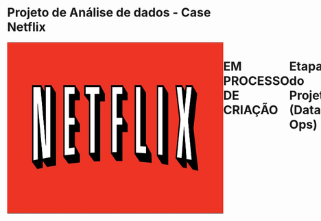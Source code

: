 # Projeto de Análise de dados - Case Netflix
<div style="display: flex; justify-content: space-between;"> <br>
<img align="center"height="400" alt="coding-time" width = 1000 src="netflix.jpg">

# EM PROCESSO DE CRIAÇÃO

# Etapas do Projeto (Data Ops)
- Definição do Problema de Negócio
- Escolha das Ferramentas - Softwares Utilizados
- Mapeamento dos Dados
- ETL e Análise Exploratória
- Desenvolvimento do Dashboard
- Insights e Recomendações

# Problema de Negócio
- 

# Softwares Utilizados
- Microsoft Excel
- Microsoft Power BI

# ETL e Análise Exploratória

# Mapeamento dos dados

# Dashboard

# Insights e Recomendações




